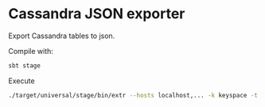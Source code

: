 # Cassandra JSON exporter

Export Cassandra tables to json.

Compile with:
~~~bash
sbt stage
~~~

Execute
~~~bash
./target/universal/stage/bin/extr --hosts localhost,... -k keyspace -t "table" > out 2> err
~~~
